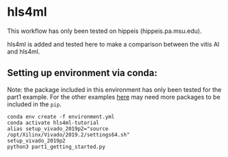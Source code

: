 # hls4ml

This workflow has only been tested on hippeis (hippeis.pa.msu.edu).

hls4ml is added and tested here to make a comparison between the vitis AI and hls4ml.

## Setting up environment via conda:

Note: the package included in this environment has only been tested for the part1 example. For the other examples [here](https://github.com/fastmachinelearning/hls4ml-tutorial/tree/main) may need more packages to be included in the `pip`.
```
conda env create -f environment.yml
conda activate hls4ml-tutorial
alias setup_vivado_2019p2="source /opt/Xilinx/Vivado/2019.2/settings64.sh"
setup_vivado_2019p2
python3 part1_getting_started.py
```

